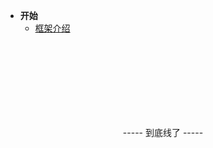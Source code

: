 <!-- 这是目录树文件 -->

- **开始**
	- [框架介绍](/)


<br/><br/><br/><br/><br/><br/><br/>
<p style="text-align: center;">----- 到底线了 -----</p>